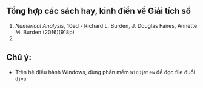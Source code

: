 ## Tổng hợp các sách hay, kinh điển về Giải tích số
  1. *Numerical Analysis*, 10ed - Richard L. Burden, J. Douglas Faires, Annette M. Burden (2016)(918p)
  2. 
  
## Chú ý:
  * Trên hệ điều hành Windows, dùng phần mềm `WinDjView` để đọc file đuổi `djvu`

  

